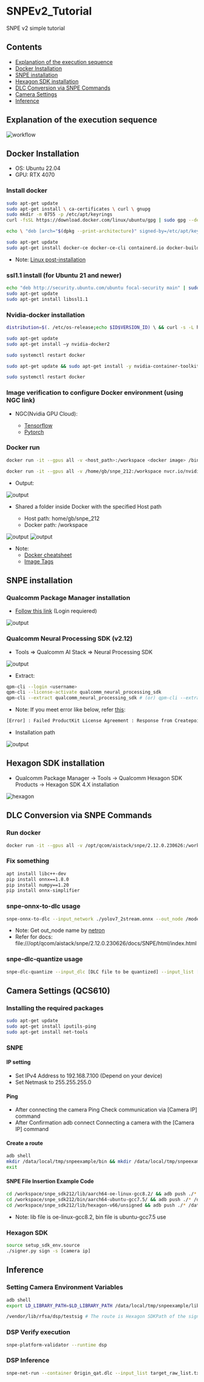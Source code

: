 # SNPEv2_Tutorial

SNPE v2 simple tutorial

## Contents

- [Explanation of the execution sequence](#1)
- [Docker Installation](#2)
- [SNPE installation](#3)
- [Hexagon SDK installation](#4)
- [DLC Conversion via SNPE Commands](#5)
- [Camera Settings](#6)
- [Inference](#7)

## Explanation of the execution sequence <a name="1"></a>

![workflow](./imgs/workflow.png)

## Docker Installation <a name="2"></a>

- OS: Ubuntu 22.04
- GPU: RTX 4070

### Install docker

```bash
sudo apt-get update						
sudo apt-get install \ ca-certificates \ curl \ gnupg			 
sudo mkdir -m 0755 -p /etc/apt/keyrings				
curl -fsSL https://download.docker.com/linux/ubuntu/gpg | sudo gpg --dearmor -o /etc/apt/keyrings/docker.gpg

echo \ "deb [arch="$(dpkg --print-architecture)" signed-by=/etc/apt/keyrings/docker.gpg] https://download.docker.com/linux/ubuntu \ "$(. /etc/os-release && echo "$VERSION_CODENAME")" stable" | \ sudo tee /etc/apt/sources.list.d/docker.list > /dev/null			

sudo apt-get update					
sudo apt-get install docker-ce docker-ce-cli containerd.io docker-buildx-plugin docker-compose-plugin
```

- Note: [Linux post-installation](https://docs.docker.com/engine/install/linux-postinstall/)

### ssl1.1 install (for Ubuntu 21 and newer)

```bash
echo "deb http://security.ubuntu.com/ubuntu focal-security main" | sudo tee /etc/apt/sources.list.d/focal-security.list
sudo apt-get update
sudo apt-get install libssl1.1
```

### Nvidia-docker installation

```bash
distribution=$(. /etc/os-release;echo $ID$VERSION_ID) \ && curl -s -L https://nvidia.github.io/nvidia-docker/gpgkey | sudo apt-key add - \ && curl -s -L https://nvidia.github.io/nvidia-docker/$distribution/nvidia-docker.list | sudo tee /etc/apt/sources.list.d/nvidia-docker.list		

sudo apt-get update						
sudo apt-get install –y nvidia-docker2				

sudo systemctl restart docker	

sudo apt-get update && sudo apt-get install -y nvidia-container-toolkit	

sudo systemctl restart docker					

```

### Image verification to configure Docker environment (using NGC link)

- NGC(Nvidia GPU Cloud): 

    - [Tensorflow](https://docs.nvidia.com/deeplearning/frameworks/tensorflow-release-notes/rel-22-12.html#rel-22-12)
    - [Pytorch](https://docs.nvidia.com/deeplearning/frameworks/pytorch-release-notes/rel_21-08.html#rel_21-08)

### Docker run

```bash
docker run -it --gpus all -v <host_path>:/workspace <docker image> /bin/bash

docker run -it --gpus all -v /home/gb/snpe_212:/workspace nvcr.io/nvidia/tensorflow:22.12-tf2-py3 /bin/bash # Example

```

- Output:

![output](./imgs/Picture1.png)

- Shared a folder inside Docker with the specified Host path


    - Host path: home/gb/snpe_212
    - Docker path: /workspace

![output](./imgs/Picture2.png)
![output](./imgs/Picture3.png)

- Note: 
    - [Docker cheatsheet](https://dockerlabs.collabnix.com/docker/cheatsheet/)
    - [Image Tags](https://catalog.ngc.nvidia.com/orgs/nvidia/containers/pytorch/tags)

## SNPE installation <a name="3"></a>

### Qualcomm Package Manager installation

- [Follow this link](https://qpm.qualcomm.com/#/main/tools/details/QPM3
) (Login requiered)

![output](./imgs/qpm.png)

### Qualcomm Neural Processing SDK (v2.12)

- Tools => Qualcomm AI Stack => Neural Processing SDK

![output](./imgs/npse.png)

- Extract:

```bash
qpm-cli --login <username>
qpm-cli --license-activate qualcomm_neural_processing_sdk
qpm-cli --extract qualcomm_neural_processing_sdk # (or) qpm-cli --extract <full path to downloaded .qik file>
```
- Note: If you meet error like below, refer [this](https://developer.qualcomm.com/forum/qdn-forums/software/hexagon-dsp-sdk/toolsinstallation/70818):

```bash
[Error] : Failed ProductKit License Agreement : Response from Createpoint: {"active":0,"agreementRevId":67}
```

- Installation path

![output](./imgs/snpe_1.png)

## Hexagon SDK installation <a name="4"></a>

- Qualcomm Package Manager -> Tools -> Qualcomm Hexagon SDK Products -> Hexagon SDK 4.X installation

![hexagon](./imgs/hexagon.png)

## DLC Conversion via SNPE Commands <a name="5"></a>

### Run docker

```bash
docker run -it --gpus all -v /opt/qcom/aistack/snpe/2.12.0.230626:/workspace nvcr.io/nvidia/pytorch:21.08-py3 /bin/bash
```

### Fix something

```bash
apt install libc++-dev
pip install onnx==1.8.0
pip install numpy==1.20
pip install onnx-simplifier

```

### snpe-onnx-to-dlc usage

```bash
snpe-onnx-to-dlc --input_network ./yolov7_2stream.onnx --out_node /model.159/Transpose_output_0 --out_node /model.160/Transpose_output_0 --out_node  /model.160/Transpose_output_0  --output_path ./asdf.dlc
```

- Note: Get out_node name by [netron](https://netron.app/)
- Refer for docs: file:///opt/qcom/aistack/snpe/2.12.0.230626/docs/SNPE/html/index.html

### snpe-dlc-quantize usage

```bash
snpe-dlc-quantize --input_dlc [DLC file to be quantized] --input_list [txt file with example image path to be used for quantization] --output_dlc [Path to save DLC file]

```

## Camera Settings (QCS610) <a name="6"></a>

### Installing the required packages

```bash
sudo apt-get update
sudo apt-get install iputils-ping
sudo apt-get install net-tools
```

### SNPE 

#### IP setting

- Set IPv4 Address to 192.168.7.100 (Depend on your device)
- Set Netmask to 255.255.255.0

#### Ping

- After connecting the camera Ping Check communication via [Camera IP] command
- After Confirmation adb connect Connecting a camera with the [Camera IP] command

#### Create a route

```bash
adb shell							
mkdir /data/local/tmp/snpeexample/bin && mkdir /data/local/tmp/snpeexample/lib && mkdir -p /data/local/tmp/snpeexample/dsp/lib				
exit
```

#### SNPE File Insertion Example Code

```bash
cd /workspace/snpe_sdk212/lib/aarch64-oe-linux-gcc8.2/ && adb push ./* /data/local/tmp/snpeexample/lib
cd /workspace/snpe_sdk212/bin/aarch64-ubuntu-gcc7.5/ && adb push ./* /data/local/tmp/snpeexample/bin
cd /workspace/snpe_sdk212/lib/hexagon-v66/unsigned && adb push ./* /data/local/tmp/snpeexample/dsp/lib

```

- Note: lib file is oe-linux-gcc8.2, bin file is ubuntu-gcc7.5 use

### Hexagon SDK

```bash
source setup_sdk_env.source
./signer.py sign -s [camera ip]
```

## Inference <a name="7"></a>

### Setting Camera Environment Variables

```bash
adb shell
export LD_LIBRARY_PATH=$LD_LIBRARY_PATH /data/local/tmp/snpeexample/lib && export PATH=$PATH: /data/local/tmp/snpeexample/bin && export ADSP_LIBRARY_PATH=" /data/local/tmp/snpeexample/dsp;/vendor/lib/rfsa/dsp/testsig;/dsp" && snpe-net-run –h

/vendor/lib/rfsa/dsp/testsig # The route is Hexagon SDKPath of the signature file
```

### DSP Verify execution

```bash
snpe-platform-validator --runtime dsp			
```

### DSP Inference

```bash
snpe-net-run --container Origin_qat.dlc --input_list target_raw_list.txt --debug --use_dsp --platform_options unsignedPD:OFF
```








